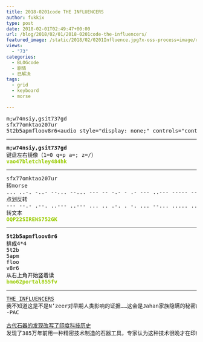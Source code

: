 ```yaml
---
title: 2018-0201code THE INFLUENCERS
author: fukkix
type: post
date: 2018-02-01T02:49:47+00:00
url: /blog/2018/02/01/2018-0201code-the-influencers/
featured_image: /static/2018/02/0201Influence.jpg?x-oss-process=image/resize,m_fill,w_700,h_220
views:
  - "73"
categories:
  - BLOGcode
  - 剧情
  - 已解决
tags:
  - grid
  - keyboard
  - morse

---
```

<pre>m;w74nsiy,gsit737gd
sfx77omktao207ur
5t2b5apmfloov8r6&lt;audio style="display: none;" controls="controls">&lt;/audio><!--more--></pre>

* * *

<pre><strong>m;w74nsiy,gsit737gd
</strong>键盘左右镜像（1=0 q=p a=; z=/）<strong>
<span style="color: #99cc00;">vao47bletchley484hk</span></strong></pre>

* * *

<pre>sfx77omktao207ur
转morse
... ..-. -..- --... --... --- -- -.- - .- --- ..--- ----- --... ..- .-.
点划反转
--- --.- .--. ..--- ..--- ... .. .-. . -. ... --... ..... ..--- --. -.-
转文本
<span style="color: #99cc00;"><strong>OQP22SIRENS752GK</strong></span></pre>

* * *

<pre><strong>5t2b5apmfloov8r6
</strong><span style="color: #000000;">排成4*4</span>
<span style="color: #000000;">5t2b</span>
<span style="color: #000000;">5apm</span>
<span style="color: #000000;">floo</span>
<span style="color: #000000;">v8r6</span>
<span style="color: #000000;">从右上角开始竖着读</span><strong>
<span style="color: #99cc00;">bmo62portal855fv</span></strong></pre>

* * *

<pre><a href="http://investigate.ingress.com/2018/02/01/the-influencers/">THE INFLUENCERS</a>
我不知道这是不是N’zeer对早期人类影响的证据……这会是Jahan家族隐瞒的秘密的一部分么？
-PAC<a href="https://www.theverge.com/2018/1/31/16955858/stone-tools-attirampakkam-india-hominins-human-evolution-levallois-acheulean-paleolithic">

</a><a href="https://www.theverge.com/2018/1/31/16955858/stone-tools-attirampakkam-india-hominins-human-evolution-levallois-acheulean-paleolithic">古代石器的发现改写了印度科技历史</a>
发现了385万年前用一种精密技术制造的石器工具，专家认为这种技术很晚才在印度出现</pre>